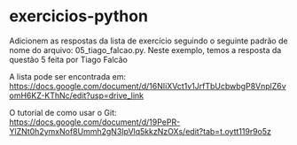 # exercicios-python
Adicionem as respostas da lista de exercício seguindo o seguinte padrão de nome do arquivo: 05_tiago_falcao.py. Neste exemplo, temos a resposta da questão 5 feita por Tiago Falcão

A lista pode ser encontrada em: https://docs.google.com/document/d/16NIiXVct1v1JrfTbUcbwbgP8VnplZ6vomH6KZ-KThNc/edit?usp=drive_link

O tutorial de como usar o Git: https://docs.google.com/document/d/19PePR-YlZNt0h2ymxNof8Ummh2gN3IpVlq5kkzNzOXs/edit?tab=t.oytt119r9o5z
